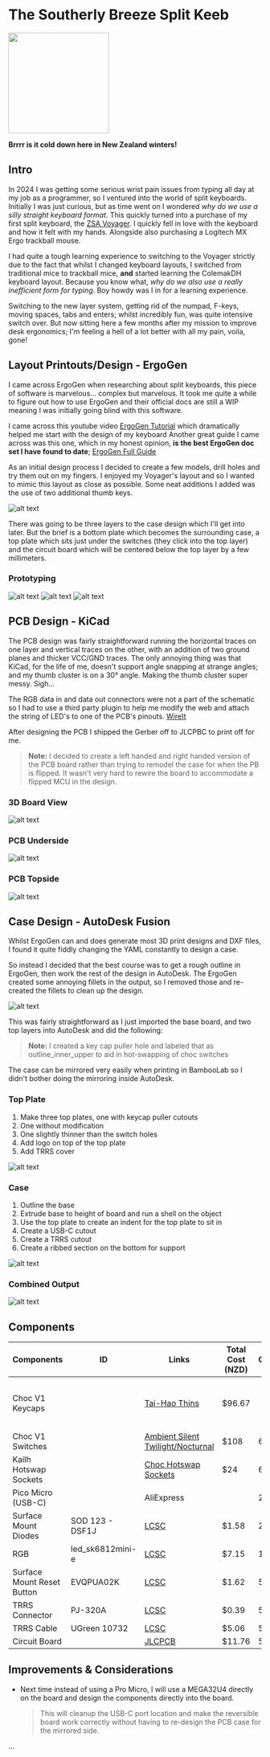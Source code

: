 # The Southerly Breeze Split Keeb

<img src="images/cold-wind.svg" width="200" height="200" />

**Brrrr is it cold down here in New Zealand winters!**

## Intro

In 2024 I was getting some serious wrist pain issues from typing all day at my job as a programmer, so I ventured into the world of split keyboards.
Initially I was just curious, but as time went on I wondered *why do we use a silly straight keyboard format*. This quickly turned into a purchase of my first split keyboard, the [ZSA Voyager](https://www.zsa.io/voyager). I quickly fell in love with the keyboard and how it felt with my hands.
Alongside also purchasing a Logitech MX Ergo trackball mouse.

I had quite a tough learning experience to switching to the Voyager strictly due to the fact that whilst I changed keyboard layouts, I switched from traditional mice to trackball mice, **and** started learning the ColemakDH keyboard layout.
Because you know what, *why do we also use a really inefficient form for typing*. Boy howdy was I in for a learning experience.

Switching to the new layer system, getting rid of the numpad, F-keys, moving spaces, tabs and enters; whilst incredibly fun, was quite intensive switch over.
But now sitting here a few months after my mission to improve desk ergonomics; I'm feeling a hell of a lot better with all my pain, voila, gone!

## Layout Printouts/Design - ErgoGen

I came across ErgoGen when researching about split keyboards, this piece of software is marvelous... complex but marvelous.
It took me quite a while to figure out how to use ErgoGen and their official docs are still a WIP meaning I was initially going blind with this software.

I came across this youtube video [ErgoGen Tutorial](https://www.youtube.com/watch?v=7UXsD7nSfDY) which dramatically helped me start with the design of my keyboard
Another great guide I came across was this one, which in my honest opinion, **is the best ErgoGen doc set I have found to date**; [ErgoGen Full Guide](https://flatfootfox.com/ergogen-part1-units-points/)

As an initial design process I decided to create a few models, drill holes and try them out on my fingers.
I enjoyed my Voyager's layout and so I wanted to mimic this layout as close as possible.
Some neat additions I added was the use of two additional thumb keys.

![alt text](<images/ErgoGen Layout.png>)

There was going to be three layers to the case design which I'll get into later. But the brief is a bottom plate which becomes the surrounding case, a top plate which sits just under the switches (they click into the top layer) and the circuit board which will be centered below the top layer by a few millimeters.

### Prototyping

![alt text](images/Design_1.jpg)
![alt text](images/Design_2.jpg)
![alt text](images/Design_3.jpg)

## PCB Design - KiCad

The PCB design was fairly straightforward running the horizontal traces on one layer and vertical traces on the other, with an addition of two ground planes and thicker VCC/GND traces. The only annoying thing was that KiCad, for the life of me, doesn't support angle snapping at strange angles; and my thumb cluster is on a 30° angle. Making the thumb cluster super messy. Sigh...

The RGB data in and data out connectors were not a part of the schematic so I had to use a third party plugin to help me modify the web and attach the string of LED's to one of the PCB's pinouts. [WireIt](https://github.com/devbisme/WireIt)

After designing the PCB I shipped the Gerber off to JLCPBC to print off for me.

> **Note:** I decided to create a left handed and right handed version of the PCB board rather than trying to remodel the case for when the PB is flipped. It wasn't very hard to rewire the board to accommodate a flipped MCU in the design.

### 3D Board View

![alt text](images/PCB_1.png)

### PCB Underside

![alt text](images/PCB_2.png)

### PCB Topside

![alt text](images/PCB_3.png)

## Case Design - AutoDesk Fusion

Whilst ErgoGen can and does generate most 3D print designs and DXF files, I found it quite fiddly changing the YAML constantly to design a case.

So instead I decided that the best course was to get a rough outline in ErgoGen, then work the rest of the design in AutoDesk. The ErgoGen created some annoying fillets in the output, so I removed those and re-created the fillets to clean up the design.

![alt text](images/AutoDesk_1.png)

This was fairly straightforward as I just imported the base board, and two top layers into AutoDesk and did the following:

> **Note:** I created a key cap puller hole and labeled that as outline_inner_upper to aid in hot-swapping of choc switches

The case can be mirrored very easily when printing in BambooLab so I didn't bother doing the mirroring inside AutoDesk.

### Top Plate

1. Make three top plates, one with keycap puller cutouts
2. One without modification
3. One slightly thinner than the switch holes
4. Add logo on top of the top plate
5. Add TRRS cover

![alt text](images/AutoDesk_1.png)

### Case

1. Outline the base
2. Extrude base to height of board and run a shell on the object
3. Use the top plate to create an indent for the top plate to sit in
4. Create a USB-C cutout
5. Create a TRRS cutout
6. Create a ribbed section on the bottom for support

![alt text](images/AutoDesk_2.png)


### Combined Output

![alt text](images/AutoDesk_3.png)


## Components

| Components | ID | Links | Total Cost (NZD) | Quantity | Notes |
| ---------- | -- | ----- | ---------- | -------- | ----- |
| Choc V1 Keycaps | | [Tai-Hao Thins](https://shop.tai-hao.com/products/white-1) | $96.67 | | Same key caps as ZSA Voyager |
| Choc V1 Switches | | [Ambient Silent Twilight/Nocturnal](https://keebd.com/en-nz/products/ambients-silent-linear-twilight-choc-switches?_pos=2&_fid=9a770a5f9&_ss=c) | $108 | 60 |
| Kailh Hotswap Sockets | | [Choc Hotswap Sockets](https://keebd.com/en-nz/products/kailh-choc-hotswap-sockets?_pos=1&_psq=hotswap&_ss=e&_v=1.0) | $24 | 60 |
| Pico Micro (USB-C) | | AliExpress | | 2 |
| Surface Mount Diodes | SOD 123 - DSF1J | [LCSC](https://www.lcsc.com/product-detail/Fast-Recovery-High-Efficiency-Diodes_FUXINSEMI-DSF1J_C915615.html) | $1.58 | 200 |
| RGB | led_sk6812mini-e | [LCSC](https://www.lcsc.com/product-detail/RGB-LEDs-Built-in-IC_OPSCO-Optoelectronics-SK6812MINI-E_C5149201.html) | $7.15 | 100 |
| Surface Mount Reset Button | EVQPUA02K | [LCSC](https://www.lcsc.com/product-detail/Tactile-Switches_PANASONIC-EVQPUA02K_C128539.html) | $1.62 | 5 |
| TRRS Connector | PJ-320A | [LCSC](https://www.lcsc.com/product-detail/Audio-Connectors_XKB-Connectivity-PJ-320AG-B_C2884984.html) | $0.39 | 5 |
| TRRS Cable | UGreen 10732 | [LCSC](https://www.lcsc.com/product-detail/Audio-cable_UGREEN-10732_C3014968.html) | $5.06 | 5 |
| Circuit Board | | [JLCPCB](https://jlcpcb.com/) | $11.76 | 5 |

## Improvements & Considerations

- Next time instead of using a Pro Micro, I will use a MEGA32U4 directly on the board and design the components directly into the board.
  > This will cleanup the USB-C port location and make the reversible board work correctly without having to re-design the PCB case for the mirrored side.

...